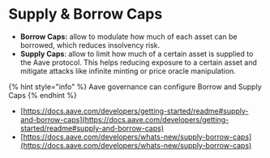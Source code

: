 # Supply & Borrow Caps

* **Borrow Caps:** allow to modulate how much of each asset can be borrowed, which reduces insolvency risk.
* **Supply Caps**: allow to limit how much of a certain asset is supplied to the Aave protocol. This helps reducing exposure to a certain asset and mitigate attacks like infinite minting or price oracle manipulation.

{% hint style="info" %}
Aave governance can configure Borrow and Supply Caps
{% endhint %}



* [https://docs.aave.com/developers/getting-started/readme#supply-and-borrow-caps](https://docs.aave.com/developers/getting-started/readme#supply-and-borrow-caps)
* [https://docs.aave.com/developers/whats-new/supply-borrow-caps](https://docs.aave.com/developers/whats-new/supply-borrow-caps)
